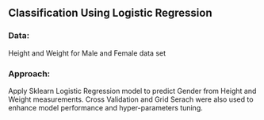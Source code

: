 
## Classification Using Logistic Regression

### Data:

Height and Weight for Male and Female data set

### Approach:

Apply Sklearn Logistic Regression model to predict Gender from Height and Weight measurements. Cross Validation and Grid Serach were also used to enhance model performance and hyper-parameters tuning.


```python

```


```python

```

